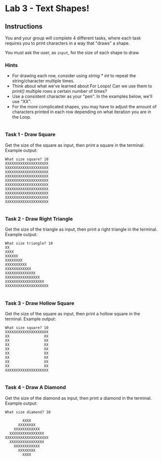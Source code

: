 #

# Lab 3 - Text Shapes!

## Instructions
You and your group will complete 4 different tasks, where each task requires you to print characters in a way that "draws" a shape.

You must ask the user, as `input`, for the size of each shape to draw.

### Hints
* For drawing each row, consider using *string \* int* to repeat the string/character multiple times.
* Think about what we've learned about For Loops! Can we use them to *print()* multiple rows a certain number of times?
* Use a consistent character as your "pen". In the examples below, we'll use *"XX"*.
* For the more complicated shapes, you may have to adjust the amount of characters printed in each row depending on what iteration you are in the Loop.

#

### Task 1 - Draw Square

Get the size of the square as input, then print a square in the terminal. Example output:

    What size square? 10
    XXXXXXXXXXXXXXXXXXXX
    XXXXXXXXXXXXXXXXXXXX
    XXXXXXXXXXXXXXXXXXXX
    XXXXXXXXXXXXXXXXXXXX
    XXXXXXXXXXXXXXXXXXXX
    XXXXXXXXXXXXXXXXXXXX
    XXXXXXXXXXXXXXXXXXXX
    XXXXXXXXXXXXXXXXXXXX
    XXXXXXXXXXXXXXXXXXXX
    XXXXXXXXXXXXXXXXXXXX

#

### Task 2 - Draw Right Triangle

Get the size of the triangle as input, then print a right triangle in the terminal. Example output:

    What size triangle? 10
    XX
    XXXX
    XXXXXX
    XXXXXXXX
    XXXXXXXXXX
    XXXXXXXXXXXX
    XXXXXXXXXXXXXX
    XXXXXXXXXXXXXXXX
    XXXXXXXXXXXXXXXXXX
    XXXXXXXXXXXXXXXXXXXX

#

### Task 3 - Draw Hollow Square

Get the size of the square as input, then print a hollow square in the terminal. Example output:

    What size square? 10
    XXXXXXXXXXXXXXXXXXXX
    XX                XX
    XX                XX
    XX                XX
    XX                XX
    XX                XX
    XX                XX
    XX                XX
    XX                XX
    XXXXXXXXXXXXXXXXXXXX

#

### Task 4 - Draw A Diamond

Get the size of the diamond as input, then print a diamond in the terminal. Example output:

    What size diamond? 10
                    
            XXXX        
          XXXXXXXX      
        XXXXXXXXXXXX    
      XXXXXXXXXXXXXXXX  
    XXXXXXXXXXXXXXXXXXXX
      XXXXXXXXXXXXXXXX  
        XXXXXXXXXXXX    
          XXXXXXXX      
            XXXX  